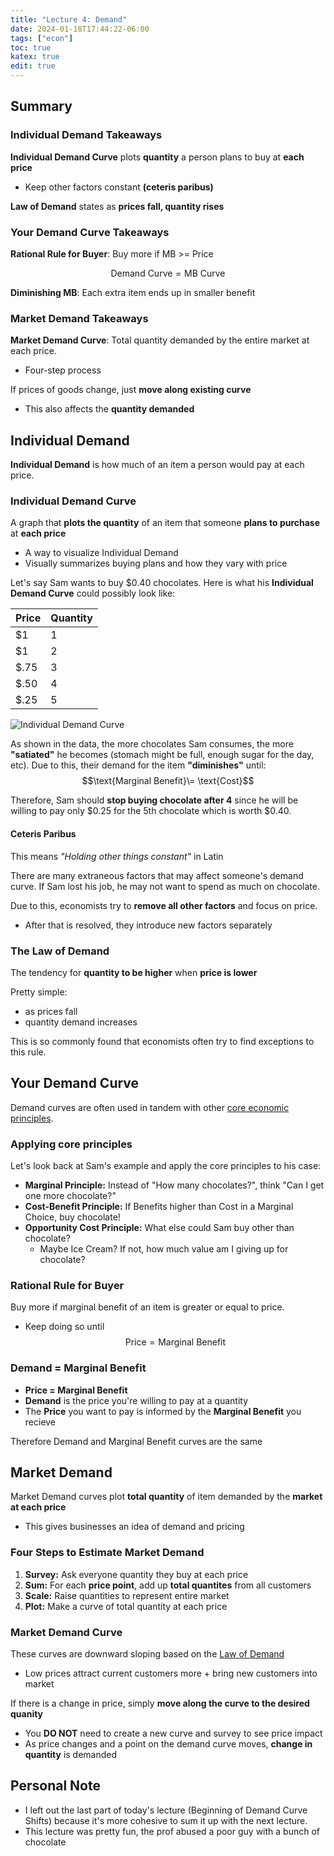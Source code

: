 ```yaml
---
title: "Lecture 4: Demand"
date: 2024-01-18T17:44:22-06:00
tags: ["econ"]
toc: true
katex: true
edit: true
---
```


## Summary
### Individual Demand Takeaways
**Individual Demand Curve** plots **quantity** a person plans to buy at **each price**
- Keep other factors constant **(ceteris paribus)**

**Law of Demand** states as **prices fall, quantity rises**
### Your Demand Curve Takeaways
**Rational Rule for Buyer**: Buy more if MB >= Price

$$\text{Demand Curve}=\text{MB Curve}$$

**Diminishing MB**: Each extra item ends up in smaller benefit

### Market Demand Takeaways
**Market Demand Curve**: Total quantity demanded by the entire
market at each price.
- Four-step process

If prices of goods change, just **move along existing curve**
- This also affects the **quantity demanded**

## Individual Demand

**Individual Demand** is how much of an item a person would pay at each price.

### Individual Demand Curve
A graph that **plots the quantity** of an item that someone **plans to purchase** at **each price**
- A way to visualize Individual Demand
- Visually summarizes buying plans and how they vary with price

Let's say Sam wants to buy $0.40 chocolates. Here is what his **Individual Demand Curve** could possibly look like:

| Price | Quantity |
|-------|----------|
| $1    | 1        |
| $1    | 2        |
| $.75  | 3        |
| $.50  | 4        |
| $.25  | 5        |

![Individual Demand Curve](/Individual-Demand-Curve.png)

As shown in the data, the more chocolates Sam consumes, the more **"satiated"** he becomes (stomach might be full, enough sugar for the day, etc). Due to this, their demand for the item **"diminishes"** until: $$\text{Marginal Benefit}\= \text{Cost}$$

Therefore, Sam should **stop buying chocolate after 4** since he will be willing to pay only $0.25 for the 5th chocolate which is worth $0.40.

#### Ceteris Paribus
This means *"Holding other things constant"* in Latin

There are many extraneous factors that may affect someone's demand curve. If Sam lost his job, he may not want to spend as much on chocolate.

Due to this, economists try to **remove all other factors** and focus on price.
- After that is resolved, they introduce new factors separately

### The Law of Demand
The tendency for **quantity to be higher** when **price is lower**

Pretty simple:
- as prices fall
- quantity demand increases

This is so commonly found that economists often try to find exceptions to this rule.

## Your Demand Curve
Demand curves are often used in tandem with other [core economic principles](../lecture-3).

### Applying core principles
Let's look back at Sam's example and apply the core principles to his case:
- **Marginal Principle:** Instead of "How many chocolates?", think "Can I get one more chocolate?"
- **Cost-Benefit Principle:** If Benefits higher than Cost in a Marginal Choice, buy chocolate!
- **Opportunity Cost Principle:** What else could Sam buy other than chocolate?
    - Maybe Ice Cream? If not, how much value am I giving up for chocolate?

### Rational Rule for Buyer
Buy more if marginal benefit of an item is greater or equal to price.
- Keep doing so until $$\text{Price}=\text{Marginal Benefit}$$

### Demand = Marginal Benefit
- **Price = Marginal Benefit**
- **Demand** is the price you're willing to pay at a quantity
- The **Price** you want to pay is informed by the **Marginal Benefit** you recieve

Therefore Demand and Marginal Benefit curves are the same

## Market Demand
Market Demand curves plot **total quantity** of item demanded by the **market at each price**
- This gives businesses an idea of demand and pricing

### Four Steps to Estimate Market Demand
1. **Survey:** Ask everyone quantity they buy at each price
2. **Sum:** For each **price point**, add up **total quantites** from all customers
3. **Scale:** Raise quantities to represent entire market
4. **Plot:** Make a curve of total quantity at each price

### Market Demand Curve
These curves are downward sloping based on the [Law of Demand](#the-law-of-demand)
- Low prices attract current customers more + bring new customers into market

If there is a change in price, simply **move along the curve to the desired quanity**
- You **DO NOT** need to create a new curve and survey to see price impact
- As price changes and a point on the demand curve moves, **change in quantity** is demanded
## Personal Note
- I left out the last part of today's lecture (Beginning of Demand Curve Shifts) because it's more cohesive to sum it up with the next lecture.
- This lecture was pretty fun, the prof abused a poor guy with a bunch of chocolate